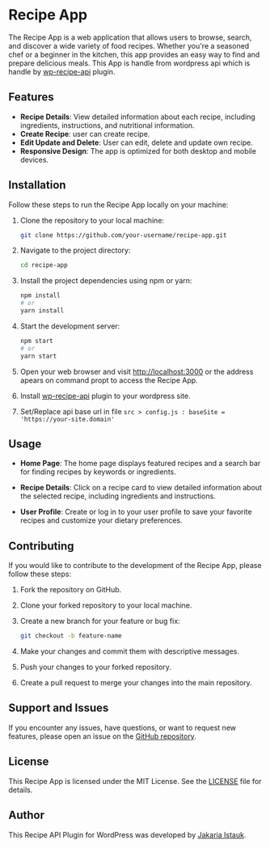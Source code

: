 
# Recipe App

The Recipe App is a web application that allows users to browse, search, and discover a wide variety of food recipes. Whether you're a seasoned chef or a beginner in the kitchen, this app provides an easy way to find and prepare delicious meals. This App is handle from wordpress api which is handle by [wp-recipe-api](https://github.com/jakaria-istauk/wp-recipe-api) plugin.

## Features

- **Recipe Details**: View detailed information about each recipe, including ingredients, instructions, and nutritional information.
- **Create Recipe**: user can create recipe.
- **Edit Update and Delete**: User can edit, delete and update own recipe.
- **Responsive Design**: The app is optimized for both desktop and mobile devices.

## Installation

Follow these steps to run the Recipe App locally on your machine:

1. Clone the repository to your local machine:

   ```bash
   git clone https://github.com/your-username/recipe-app.git
   ```

2. Navigate to the project directory:

   ```bash
   cd recipe-app
   ```

3. Install the project dependencies using npm or yarn:

   ```bash
   npm install
   # or
   yarn install
   ```

4. Start the development server:

   ```bash
   npm start
   # or
   yarn start
   ```

5. Open your web browser and visit [http://localhost:3000](http://localhost:3000) or the address apears on command propt to access the Recipe App.

6. Install [wp-recipe-api](https://github.com/jakaria-istauk/wp-recipe-api) plugin to your wordpress site. 

7. Set/Replace api base url in file ```src > config.js : baseSite = 'https://your-site.domain'``` 

## Usage

- **Home Page**: The home page displays featured recipes and a search bar for finding recipes by keywords or ingredients.

- **Recipe Details**: Click on a recipe card to view detailed information about the selected recipe, including ingredients and instructions.

- **User Profile**: Create or log in to your user profile to save your favorite recipes and customize your dietary preferences.

## Contributing

If you would like to contribute to the development of the Recipe App, please follow these steps:

1. Fork the repository on GitHub.

2. Clone your forked repository to your local machine.

3. Create a new branch for your feature or bug fix:

   ```bash
   git checkout -b feature-name
   ```

4. Make your changes and commit them with descriptive messages.

5. Push your changes to your forked repository.

6. Create a pull request to merge your changes into the main repository.

## Support and Issues

If you encounter any issues, have questions, or want to request new features, please open an issue on the [GitHub repository](https://github.com/jakaria-istauk/react-recipe-app/issues).

## License

This Recipe App is licensed under the MIT License. See the [LICENSE](LICENSE) file for details.

## Author

This Recipe API Plugin for WordPress was developed by [Jakaria Istauk](https://profiles.wordpress.org/jakariaistauk/).